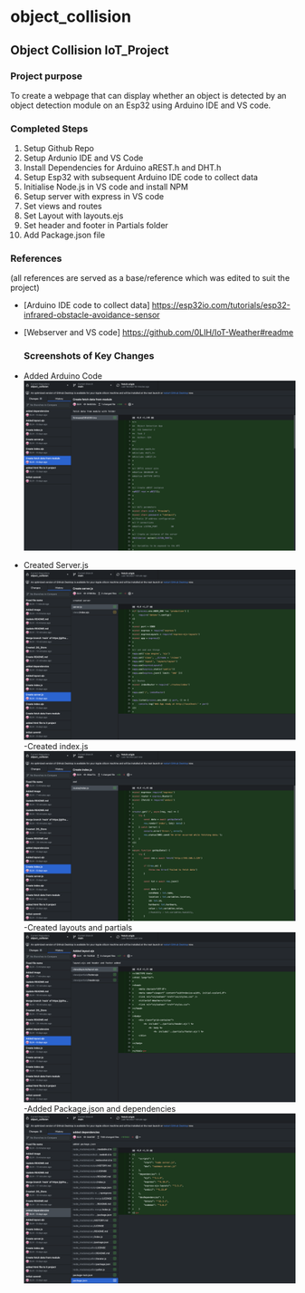 # object_collision
## Object Collision IoT_Project

### Project purpose
To create a webpage that can display whether an object is detected by an object detection module on an Esp32 using Arduino IDE and VS code.

### Completed Steps
1. Setup Github Repo
2. Setup Ardunio IDE and VS Code
3. Install Dependencies for Arduino aREST.h and DHT.h
4. Setup Esp32 with subsequent Arduino IDE code to collect data
5. Initialise Node.js in VS code and install NPM
6. Setup server with express in VS code
7. Set views and routes
8. Set Layout with layouts.ejs
9. Set header and footer in Partials folder
10. Add Package.json file

### References 
(all references are served as a base/reference which was edited to suit the project)
 - [Arduino IDE code to collect data] https://esp32io.com/tutorials/esp32-infrared-obstacle-avoidance-sensor
 - [Webserver and VS code] https://github.com/0LIH/IoT-Weather#readme

   ### Screenshots of Key Changes
- Added Arduino Code
![firstChange](Assets/First-Change.png)
- Created Server.js
![secondChange](Assets/Second-Change.png)
-Created index.js
![ThirdChange](Assets/Third-Change.png)
-Created layouts and partials
![FourthChange](Assets/Fourth-Change.png)
-Added Package.json and dependencies
![FifthChange](Assets/Fifth-Change.png)



   
    
